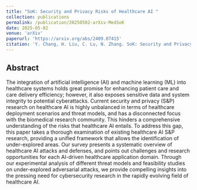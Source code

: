 ```yaml
---
title: "SoK: Security and Privacy Risks of Healthcare AI "
collection: publications
permalink: /publication/20250502-arXiv-MedSoK
date: 2025-05-02
venue: 'arXiv'
paperurl: 'https://arxiv.org/abs/2409.07415'
citation: 'Y. Chang, H. Liu, C. Lu, N. Zhang. SoK: Security and Privacy Risks of Healthcare AI. arXiv preprint arXiv:2409.07415, 2025'
---
```

## Abstract
The integration of artificial intelligence (AI) and machine learning (ML) into healthcare systems holds great promise for enhancing patient care and care delivery efficiency; however, it also exposes sensitive data and system integrity to potential cyberattacks. Current security and privacy (S&P) research on healthcare AI is highly unbalanced in terms of healthcare deployment scenarios and threat models, and has a disconnected focus with the biomedical research community. This hinders a comprehensive understanding of the risks that healthcare AI entails. To address this gap, this paper takes a thorough examination of existing healthcare AI S&P research, providing a unified framework that allows the identification of under-explored areas. Our survey presents a systematic overview of healthcare AI attacks and defenses, and points out challenges and research opportunities for each AI-driven healthcare application domain. Through our experimental analysis of different threat models and feasibility studies on under-explored adversarial attacks, we provide compelling insights into the pressing need for cybersecurity research in the rapidly evolving field of healthcare AI.

